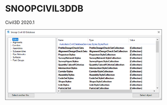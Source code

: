 # SNOOPCIVIL3DDB

Civil3D 2020.1

![Screenshot](https://raw.githubusercontent.com/ErwinMeulman/SNOOPCIVIL3DDB/master/snoopcivil3ddb.png)
